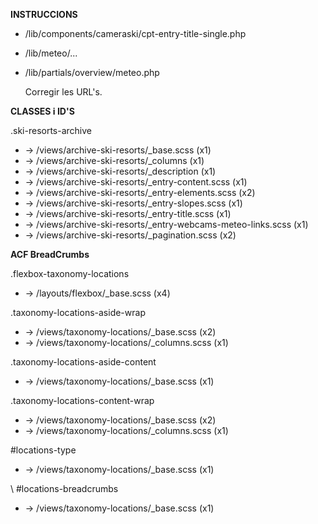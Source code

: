**INSTRUCCIONS**

- /lib/components/cameraski/cpt-entry-title-single.php
- /lib/meteo/...
- /lib/partials/overview/meteo.php

    Corregir les URL's.
    
**CLASSES i ID'S**

.ski-resorts-archive
*   -> /views/archive-ski-resorts/_base.scss (x1)
*   -> /views/archive-ski-resorts/_columns (x1)
*   -> /views/archive-ski-resorts/_description (x1)
*   -> /views/archive-ski-resorts/_entry-content.scss (x1)
*   -> /views/archive-ski-resorts/_entry-elements.scss (x2)
*   -> /views/archive-ski-resorts/_entry-slopes.scss (x1)
*   -> /views/archive-ski-resorts/_entry-title.scss (x1)
*   -> /views/archive-ski-resorts/_entry-webcams-meteo-links.scss (x1)
*   -> /views/archive-ski-resorts/_pagination.scss (x2)

**ACF BreadCrumbs**

.flexbox-taxonomy-locations
*   -> /layouts/flexbox/_base.scss (x4)

.taxonomy-locations-aside-wrap
*   -> /views/taxonomy-locations/_base.scss (x2)
*   -> /views/taxonomy-locations/_columns.scss (x1)

.taxonomy-locations-aside-content
*   -> /views/taxonomy-locations/_base.scss (x1)

.taxonomy-locations-content-wrap
*   -> /views/taxonomy-locations/_base.scss (x2)
*   -> /views/taxonomy-locations/_columns.scss (x1)

\#locations-type
*   -> /views/taxonomy-locations/_base.scss (x1)

\ #locations-breadcrumbs
*   -> /views/taxonomy-locations/_base.scss (x1)

